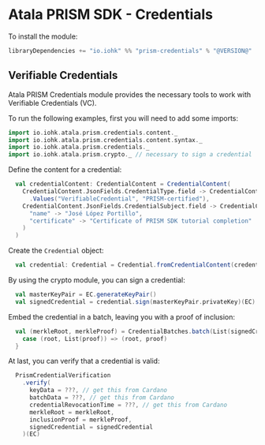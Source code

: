 # Atala PRISM SDK - Credentials

To install the module:

```scala
libraryDependencies += "io.iohk" %% "prism-credentials" % "@VERSION@"
```

## Verifiable Credentials

Atala PRISM Credentials module provides the necessary tools to work with Verifiable Credentials (VC).

To run the following examples, first you will need to add some imports:

```scala mdoc
import io.iohk.atala.prism.credentials.content._
import io.iohk.atala.prism.credentials.content.syntax._
import io.iohk.atala.prism.credentials._
import io.iohk.atala.prism.crypto._ // necessary to sign a credential

```

Define the content for a credential:

```scala mdoc
  val credentialContent: CredentialContent = CredentialContent(
    CredentialContent.JsonFields.CredentialType.field -> CredentialContent
      .Values("VerifiableCredential", "PRISM-certified"),
    CredentialContent.JsonFields.CredentialSubject.field -> CredentialContent.Fields(
      "name" -> "José López Portillo",
      "certificate" -> "Certificate of PRISM SDK tutorial completion"
    )
  )
```

Create the `Credential` object:

```scala mdoc
  val credential: Credential = Credential.fromCredentialContent(credentialContent)
```

By using the crypto module, you can sign a credential:

```scala mdoc
  val masterKeyPair = EC.generateKeyPair()
  val signedCredential = credential.sign(masterKeyPair.privateKey)(EC)
```

Embed the credential in a batch, leaving you with a proof of inclusion:

```scala mdoc
  val (merkleRoot, merkleProof) = CredentialBatches.batch(List(signedCredential)) match {
    case (root, List(proof)) => (root, proof)
  }
```

At last, you can verify that a credential is valid:

```scala
  PrismCredentialVerification
    .verify(
      keyData = ???, // get this from Cardano
      batchData = ???, // get this from Cardano
      credentialRevocationTime = ???, // get this from Cardano
      merkleRoot = merkleRoot,
      inclusionProof = merkleProof,
      signedCredential = signedCredential
    )(EC)
```